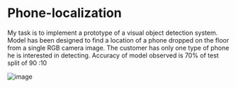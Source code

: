 # Phone-localization

My task is to implement a prototype of a visual object detection system.  Model has been designed to find a location of a phone dropped on the floor from a single RGB camera image. The customer has only one type of phone he is interested in detecting. 
Accuracy of model observed is 70% of test split of 90 :10


  ![image](https://user-images.githubusercontent.com/115974245/211939023-9146b752-fab8-4da0-9f2c-695106362b08.png)
